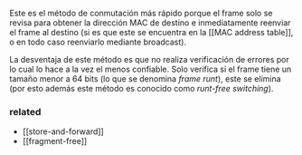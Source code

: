 Este es el método de conmutación más rápido porque el frame solo se revisa para obtener la dirección MAC de destino e inmediatamente reenviar el frame al destino (si es que este se encuentra en la [[MAC address table]], o en todo caso reenviarlo mediante broadcast). 

La desventaja de este método es que no realiza verificación de errores por lo cual lo hace a la vez el menos confiable. Solo verifica si el frame tiene un tamaño menor a 64 bits (lo que se denomina _frame runt_), este se elimina (por esto además este método es conocido como _runt-free switching_).

### related
- [[store-and-forward]] 
- [[fragment-free]] 